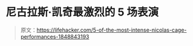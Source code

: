 # 尼古拉斯·凯奇最激烈的 5 场表演

> 原文：<https://lifehacker.com/5-of-the-most-intense-nicolas-cage-performances-1848843193>